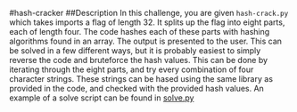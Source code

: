 #hash-cracker
##Description
In this challenge, you are given `hash-crack.py` which takes imports a flag of length 32. It splits up the flag into eight parts, each of length four. The code hashes each of these parts with hashing algorithms found in an array. The output is presented to the user.
This can be solved in a few different ways, but it is probably easiest to simply reverse the code and bruteforce the hash values. This can be done by iterating through the eight parts, and try every combination of four character strings. These strings can be hased using the same library as provided in the code, and checked with the provided hash values.
An example of a solve script can be found in [solve.py](solve.py)